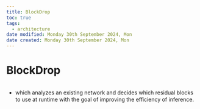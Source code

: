 ```yaml
---
title: BlockDrop
toc: true
tags:
  - architecture
date modified: Monday 30th September 2024, Mon
date created: Monday 30th September 2024, Mon
---
```


# BlockDrop
```toc
```

- which analyzes an existing network and decides which residual blocks to use at runtime with the goal of improving the eﬀiciency of inference.